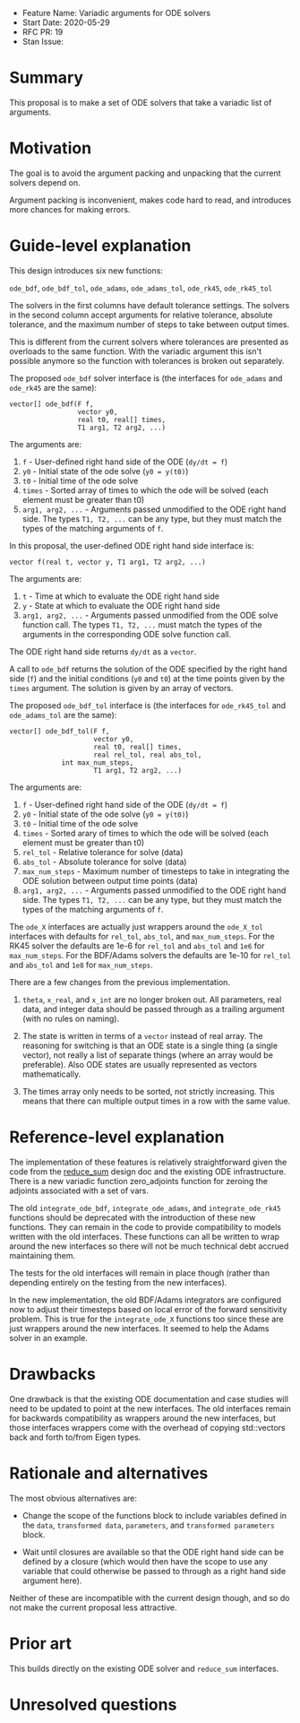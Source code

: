 - Feature Name: Variadic arguments for ODE solvers
- Start Date: 2020-05-29
- RFC PR: 19
- Stan Issue:

# Summary
[summary]: #summary

This proposal is to make a set of ODE solvers that take a variadic list of
arguments.

# Motivation
[motivation]: #motivation

The goal is to avoid the argument packing and unpacking that the current solvers
depend on.

Argument packing is inconvenient, makes code hard to read, and introduces more
chances for making errors.

# Guide-level explanation
[guide-level-explanation]: #guide-level-explanation

This design introduces six new functions:

`ode_bdf`, `ode_bdf_tol`,
`ode_adams`, `ode_adams_tol`,
`ode_rk45`, `ode_rk45_tol`

The solvers in the first columns have default tolerance settings. The solvers in
the second column accept arguments for relative tolerance, absolute tolerance,
and the maximum number of steps to take between output times.

This is different from the current solvers where tolerances are presented
as overloads to the same function. With the variadic argument this isn't
possible anymore so the function with tolerances is broken out separately.

The proposed `ode_bdf` solver interface is (the interfaces for `ode_adams` and
`ode_rk45` are the same):

```
vector[] ode_bdf(F f,
                 vector y0,
                 real t0, real[] times,
                 T1 arg1, T2 arg2, ...)
```

The arguments are:
1. ```f``` - User-defined right hand side of the ODE (`dy/dt = f`)
2. ```y0``` - Initial state of the ode solve (`y0 = y(t0)`)
3. ```t0``` - Initial time of the ode solve
4. ```times``` - Sorted array of times to which the ode will be solved (each
  element must be greater than t0)
5. ```arg1, arg2, ...``` - Arguments passed unmodified to the ODE right
hand side. The types ```T1, T2, ...``` can be any type, but they must match
the types of the matching arguments of ```f```.

In this proposal, the user-defined ODE right hand side interface is:

```
vector f(real t, vector y, T1 arg1, T2 arg2, ...)
```

The arguments are:
1. ```t``` - Time at which to evaluate the ODE right hand side
2. ```y``` - State at which to evaluate the ODE right hand side
3. ```arg1, arg2, ...``` - Arguments passed unmodified from the ODE solve
function call. The types ```T1, T2, ...``` must match the types of the
arguments in the corresponding ODE solve function call.

The ODE right hand side returns `dy/dt` as a `vector`.

A call to `ode_bdf` returns the solution of the ODE specified by the right hand
side (`f`) and the initial conditions (`y0` and `t0`) at the time points given
by the `times` argument. The solution is given by an array of vectors.

The proposed `ode_bdf_tol` interface is (the interfaces for `ode_rk45_tol`
and `ode_adams_tol` are the same):
```
vector[] ode_bdf_tol(F f,
                     vector y0,
                     real t0, real[] times,
                     real rel_tol, real abs_tol,
		     int max_num_steps,
                     T1 arg1, T2 arg2, ...)
```

The arguments are:
1. ```f``` - User-defined right hand side of the ODE (`dy/dt = f`)
2. ```y0``` - Initial state of the ode solve (`y0 = y(t0)`)
3. ```t0``` - Initial time of the ode solve
4. ```times``` - Sorted arary of times to which the ode will be solved (each
  element must be greater than t0)
5. ```rel_tol``` - Relative tolerance for solve (data)
6. ```abs_tol``` - Absolute tolerance for solve (data)
7. ```max_num_steps``` - Maximum number of timesteps to take in integrating
  the ODE solution between output time points (data)
5. ```arg1, arg2, ...``` - Arguments passed unmodified to the ODE right
hand side. The types ```T1, T2, ...``` can be any type, but they must match
the types of the matching arguments of ```f```.

The `ode_X` interfaces are actually just wrappers around the `ode_X_tol`
interfaces with defaults for `rel_tol`, `abs_tol`, and `max_num_steps`. For
the RK45 solver the defaults are 1e-6 for `rel_tol` and `abs_tol` and `1e6`
for `max_num_steps`. For the BDF/Adams solvers the defaults are 1e-10 for
`rel_tol` and `abs_tol` and `1e8` for `max_num_steps`.

There are a few changes from the previous implementation.

1. `theta`, `x_real`, and `x_int` are no longer broken out. All parameters,
real data, and integer data should be passed through as a trailing argument
(with no rules on naming).

2. The state is written in terms of a `vector` instead of real array. The
reasoning for switching is that an ODE state is a single thing (a single
vector), not really a list of separate things (where an array would be
preferable). Also ODE states are usually represented as vectors mathematically.

3. The times array only needs to be sorted, not strictly increasing. This means
that there can multiple output times in a row with the same value.

# Reference-level explanation
[reference-level-explanation]: #reference-level-explanation

The implementation of these features is relatively straightforward given the
code from the
[reduce_sum](https://github.com/stan-dev/design-docs/blob/master/designs/0017-reduce_sum.md)
design doc and the existing ODE infrastructure. There is a new variadic function
zero_adjoints function for zeroing the adjoints associated with a set of vars.

The old `integrate_ode_bdf`, `integrate_ode_adams`, and `integrate_ode_rk45`
functions should be deprecated with the introduction of these new functions.
They can remain in the code to provide compatibility to models written with the
old interfaces. These functions can all be written to wrap around the new
interfaces so there will not be much technical debt accrued maintaining them.

The tests for the old interfaces will remain in place though (rather than
depending entirely on the testing from the new interfaces).

In the new implementation, the old BDF/Adams integrators are configured now to
adjust their timesteps based on local error of the forward sensitivity problem.
This is true for the `integrate_ode_X` functions too since these are just
wrappers around the new interfaces. It seemed to help the Adams solver in an
example.

# Drawbacks
[drawbacks]: #drawbacks

One drawback is that the existing ODE documentation and case studies will need
to be updated to point at the new interfaces. The old interfaces remain for
backwards compatibility as wrappers around the new interfaces, but those
interfaces wrappers come with the overhead of copying std::vectors back and
forth to/from Eigen types.

# Rationale and alternatives
[rationale-and-alternatives]: #rationale-and-alternatives

The most obvious alternatives are:

* Change the scope of the functions block to include variables defined in
the `data`, `transformed data`, `parameters`, and `transformed parameters`
block.

* Wait until closures are available so that the ODE right hand side can be
defined by a closure (which would then have the scope to use any variable
that could otherwise be passed to through as a right hand side argument here).

Neither of these are incompatible with the current design though, and so do not
make the current proposal less attractive.

# Prior art
[prior-art]: #prior-art

This builds directly on the existing ODE solver and `reduce_sum` interfaces.

# Unresolved questions
[unresolved-questions]: #unresolved-questions

